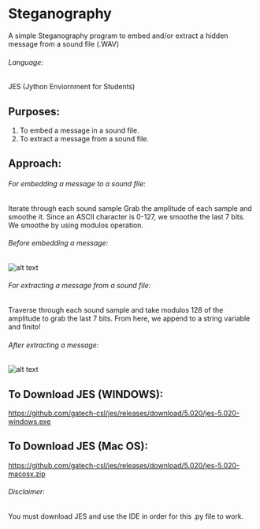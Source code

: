 # Steganography
A simple Steganography program to embed and/or extract a hidden message from a sound file (.WAV)

###### Language: 
JES (Jython Enviornment for Students)

## Purposes: 
1. To embed a message in a sound file.
2. To extract a message from a sound file.

## Approach:

###### For embedding a message to a sound file:
Iterate through each sound sample
Grab the amplitude of each sample and smoothe it.
Since an ASCII character is 0-127, we smoothe the last 7 bits.
We smoothe by using modulos operation.

###### Before embedding a message:
![alt text](https://i.imgur.com/1oSwT3B.png)

###### For extracting a message from a sound file:
Traverse through each sound sample and take modulos 128 of the amplitude
to grab the last 7 bits. From here, we append to a string variable and finito!

###### After extracting a message:
![alt text](https://i.imgur.com/ZJ687Ol.png)

## To Download JES (WINDOWS): 
https://github.com/gatech-csl/jes/releases/download/5.020/jes-5.020-windows.exe
## To Download JES (Mac OS):
https://github.com/gatech-csl/jes/releases/download/5.020/jes-5.020-macosx.zip


###### Disclaimer:
You must download JES and use the IDE in order for this .py file to work.

